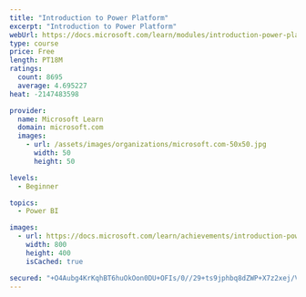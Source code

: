 ```yaml
---
title: "Introduction to Power Platform"
excerpt: "Introduction to Power Platform"
webUrl: https://docs.microsoft.com/learn/modules/introduction-power-platform/
type: course
price: Free
length: PT18M
ratings:
  count: 8695
  average: 4.695227
heat: -2147483598

provider:
  name: Microsoft Learn
  domain: microsoft.com
  images:
    - url: /assets/images/organizations/microsoft.com-50x50.jpg
      width: 50
      height: 50

levels:
  - Beginner

topics:
  - Power BI

images:
  - url: https://docs.microsoft.com/learn/achievements/introduction-power-platform-social.png
    width: 800
    height: 400
    isCached: true

secured: "+O4Aubg4KrKqhBT6huOkOon0DU+OFIs/0//29+ts9jphbq8dZWP+X7z2xej/VPyh+bvhFvl8bg4O1q/aET5sKMPQP6Fo7WZ6VzkHJdIQfRIFpRAxFBpKKpPj6k1Fr6HlaOiykHa9gnDvYRkUh4TmbMYWbkp0Pq5Xj+3A6GMBEnF1XMiBCy8t+5ZhOpbj0QmmdNmlZrBc5o0pT/NWybMITlSpWCNvQeWSDlUJdpYBCElzbEj5iDE+QtgQBaf3u1HHjpc1MAdCDcehuDnDO508pObZ+rIX493ob/vAHj2Q53epkHAvKIxiPAaqkFQKqbycRi3xgayeN8aoFs6eUH6vNoN/s9ZV/V52215lwLRvysmIHZ2Ysh5z+QRkFwqK0gxuc2aDj7XYemnskNXxGo0AzD7OomtW4Ed6/hF5b1xfcpU=;qG17SqjuL7J9avAW8/sqLQ=="
---
```


